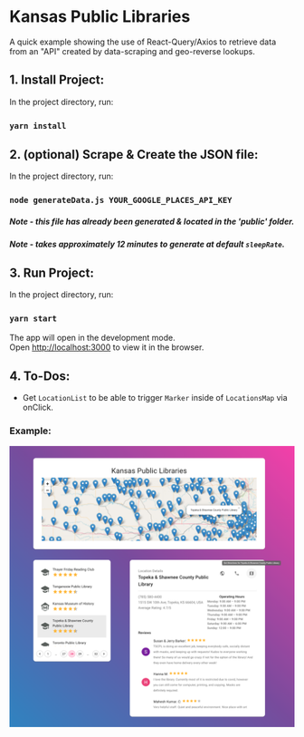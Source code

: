 # Kansas Public Libraries
A quick example showing the use of React-Query/Axios to retrieve data from an "API" created by data-scraping and geo-reverse lookups.

## 1. Install Project:
In the project directory, run:

### `yarn install`

## 2. (optional) Scrape & Create the JSON file:
In the project directory, run:
### `node generateData.js YOUR_GOOGLE_PLACES_API_KEY`
##### *Note - this file has already been generated & located in the 'public' folder.*
##### *Note - takes approximately 12 minutes to generate at default `sleepRate`.*

## 3. Run Project:
In the project directory, run:

### `yarn start`

The app will open in the development mode.\
Open [http://localhost:3000](http://localhost:3000) to view it in the browser.

## 4. To-Dos:
- Get `LocationList` to be able to trigger `Marker` inside of `LocationsMap` via onClick.

### Example:
![Example](example.png)